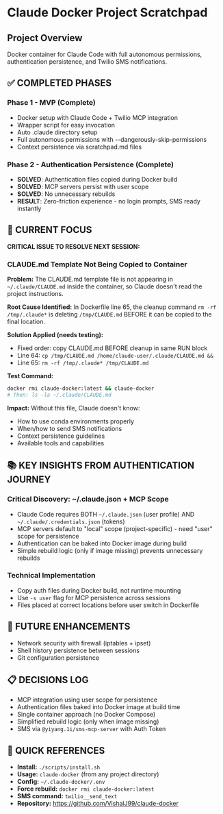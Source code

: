 # Claude Docker Project Scratchpad

## Project Overview
Docker container for Claude Code with full autonomous permissions, authentication persistence, and Twilio SMS notifications.

## ✅ COMPLETED PHASES

### Phase 1 - MVP (Complete)
- Docker setup with Claude Code + Twilio MCP integration
- Wrapper script for easy invocation
- Auto .claude directory setup 
- Full autonomous permissions with --dangerously-skip-permissions
- Context persistence via scratchpad.md files

### Phase 2 - Authentication Persistence (Complete) 
- **SOLVED**: Authentication files copied during Docker build
- **SOLVED**: MCP servers persist with user scope
- **SOLVED**: No unnecessary rebuilds
- **RESULT**: Zero-friction experience - no login prompts, SMS ready instantly

## 🎯 CURRENT FOCUS
**CRITICAL ISSUE TO RESOLVE NEXT SESSION:**

### CLAUDE.md Template Not Being Copied to Container
**Problem:** The CLAUDE.md template file is not appearing in `~/.claude/CLAUDE.md` inside the container, so Claude doesn't read the project instructions.

**Root Cause Identified:** In Dockerfile line 65, the cleanup command `rm -rf /tmp/.claude*` is deleting `/tmp/CLAUDE.md` BEFORE it can be copied to the final location.

**Solution Applied (needs testing):**
- Fixed order: copy CLAUDE.md BEFORE cleanup in same RUN block
- Line 64: `cp /tmp/CLAUDE.md /home/claude-user/.claude/CLAUDE.md &&`
- Line 65: `rm -rf /tmp/.claude* /tmp/CLAUDE.md`

**Test Command:** 
```bash
docker rmi claude-docker:latest && claude-docker
# Then: ls -la ~/.claude/CLAUDE.md
```

**Impact:** Without this file, Claude doesn't know:
- How to use conda environments properly
- When/how to send SMS notifications  
- Context persistence guidelines
- Available tools and capabilities

## 📚 KEY INSIGHTS FROM AUTHENTICATION JOURNEY

### Critical Discovery: ~/.claude.json + MCP Scope
- Claude Code requires BOTH `~/.claude.json` (user profile) AND `~/.claude/.credentials.json` (tokens)
- MCP servers default to "local" scope (project-specific) - need "user" scope for persistence
- Authentication can be baked into Docker image during build
- Simple rebuild logic (only if image missing) prevents unnecessary rebuilds

### Technical Implementation 
- Copy auth files during Docker build, not runtime mounting
- Use `-s user` flag for MCP persistence across sessions
- Files placed at correct locations before user switch in Dockerfile

## 🔮 FUTURE ENHANCEMENTS
- Network security with firewall (iptables + ipset)
- Shell history persistence between sessions
- Git configuration persistence

## 📋 DECISIONS LOG
- MCP integration using user scope for persistence
- Authentication files baked into Docker image at build time
- Single container approach (no Docker Compose)
- Simplified rebuild logic (only when image missing)
- SMS via `@yiyang.1i/sms-mcp-server` with Auth Token

## 🔗 QUICK REFERENCES
- **Install:** `./scripts/install.sh`
- **Usage:** `claude-docker` (from any project directory)
- **Config:** `~/.claude-docker/.env` 
- **Force rebuild:** `docker rmi claude-docker:latest`
- **SMS command:** `twilio__send_text`
- **Repository:** https://github.com/VishalJ99/claude-docker